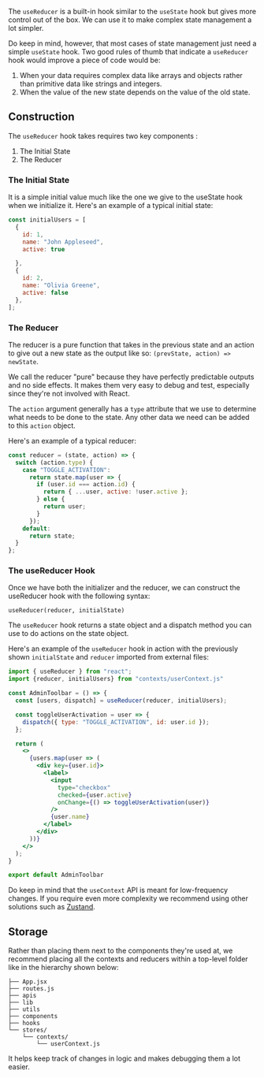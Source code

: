 The `useReducer` is a built-in hook similar to the `useState` hook but gives more control out of the box. We can use it to make complex state management a lot simpler.

Do keep in mind, however, that most cases of state management just need a simple `useState` hook. Two good rules of thumb that indicate a `useReducer` hook would improve a piece of code would be:

1. When your data requires complex data like arrays and objects rather than primitive data like strings and integers.
2. When the value of the new state depends on the value of the old state.

## Construction

The `useReducer` hook takes requires two key components :
1. The Initial State
2. The Reducer

### The Initial State

It is a simple initial value much like the one we give to the useState hook when we initialize it. Here's an example of a typical initial state:

```jsx
const initialUsers = [
  {
    id: 1,
    name: "John Appleseed",
    active: true

  },
  {
    id: 2,
    name: "Olivia Greene",
    active: false
  },
];
```

### The Reducer

The reducer is a pure function that takes in the previous state and an action to give out a new state as the output like so: `(prevState, action) => newState`.

We call the reducer "pure" because they have perfectly predictable outputs and no side effects. It makes them very easy to debug and test, especially since they're not involved with React.

The `action` argument generally has a `type` attribute that we use to determine what needs to be done to the state. Any other data we need can be added to this `action` object.

Here's an example of a typical reducer: 

```jsx
const reducer = (state, action) => {
  switch (action.type) {
    case "TOGGLE_ACTIVATION":
      return state.map(user => {
        if (user.id === action.id) {
          return { ...user, active: !user.active };
        } else {
          return user;
        }
      });
    default:
      return state;
  }
};
```

### The useReducer Hook

Once we have both the initializer and the reducer, we can construct the useReducer hook with the following syntax: 

`useReducer(reducer, initialState)`

The `useReducer` hook returns a state object and a dispatch method you can use to do actions on the state object.

Here's an example of the `useReducer` hook in action with the previously shown `initialState` and `reducer` imported from external files:

```jsx
import { useReducer } from "react";
import {reducer, initialUsers} from "contexts/userContext.js"

const AdminToolbar = () => {
  const [users, dispatch] = useReducer(reducer, initialUsers);

  const toggleUserActivation = user => {
    dispatch({ type: "TOGGLE_ACTIVATION", id: user.id });
  };

  return (
    <>
      {users.map(user => (
        <div key={user.id}>
          <label>
            <input
              type="checkbox"
              checked={user.active}
              onChange={() => toggleUserActivation(user)}
            />
            {user.name}
          </label>
        </div>
      ))}
    </>
  );
}

export default AdminToolbar
```

Do keep in mind that the `useContext` API is meant for low-frequency changes. If you require even more complexity we recommend using other solutions such as [Zustand](https://github.com/pmndrs/zustand).

## Storage

Rather than placing them next to the components they're used at, we recommend placing all the contexts and reducers within a top-level folder like in the hierarchy shown below:

```
├── App.jsx
├── routes.js
├── apis
├── lib
├── utils
├── components
├── hooks
└── stores/
    └── contexts/
        └── userContext.js
```

It helps keep track of changes in logic and makes debugging them a lot easier.